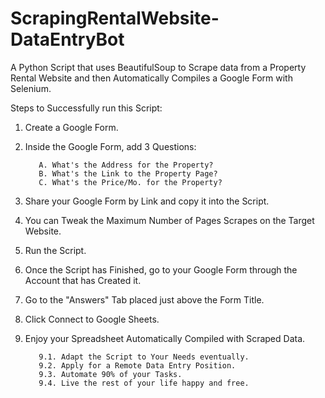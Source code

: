 # ScrapingRentalWebsite-DataEntryBot
A Python Script that uses BeautifulSoup to Scrape data from a Property Rental Website and then Automatically Compiles a Google Form with Selenium.

Steps to Successfully run this Script:

1. Create a Google Form.
2. Inside the Google Form, add 3 Questions:

          A. What's the Address for the Property?
          B. What's the Link to the Property Page?
          C. What's the Price/Mo. for the Property?
3. Share your Google Form by Link and copy it into the Script.
4. You can Tweak the Maximum Number of Pages Scrapes on the Target Website.
5. Run the Script.
6. Once the Script has Finished, go to your Google Form through the Account that has Created it.
7. Go to the "Answers" Tab placed just above the Form Title.
8. Click Connect to Google Sheets.
9. Enjoy your Spreadsheet Automatically Compiled with Scraped Data.

          9.1. Adapt the Script to Your Needs eventually.
          9.2. Apply for a Remote Data Entry Position.
          9.3. Automate 90% of your Tasks.
          9.4. Live the rest of your life happy and free.
